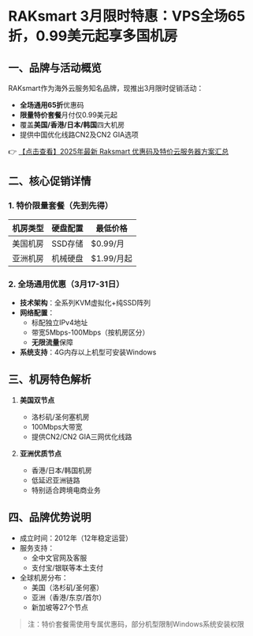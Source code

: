# RAKsmart 3月限时特惠：VPS全场65折，0.99美元起享多国机房

## 一、品牌与活动概览
RAKsmart作为海外云服务知名品牌，现推出3月限时促销活动：
- **全场通用65折**优惠码
- **限量特价套餐**月付仅0.99美元起
- 覆盖**美国/香港/日本/韩国**四大机房
- 提供中国优化线路CN2及CN2 GIA选项

👉 [【点击查看】2025年最新 Raksmart 优惠码及特价云服务器方案汇总](https://bit.ly/raksmart)

## 二、核心促销详情
### 1. 特价限量套餐（先到先得）
| 机房类型   | 硬盘配置   | 最低价格  |
|------------|------------|-----------|
| 美国机房   | SSD存储    | $0.99/月  |
| 亚洲机房   | 机械硬盘   | $1.99/月起|

### 2. 全场通用优惠（3月17-31日）
- **技术架构**：全系列KVM虚拟化+纯SSD阵列
- **网络配置**：
  - 标配独立IPv4地址
  - 带宽5Mbps-100Mbps（按机房区分）
  - **无限流量**保障
- **系统支持**：4G内存以上机型可安装Windows

## 三、机房特色解析
1. **美国双节点**
   - 洛杉矶/圣何塞机房
   - 100Mbps大带宽
   - 提供CN2/CN2 GIA三网优化线路

2. **亚洲优质节点**
   - 香港/日本/韩国机房
   - 低延迟亚洲链路
   - 特别适合跨境电商业务

## 四、品牌优势说明
- 成立时间：2012年（12年稳定运营）
- 服务支持：
  - 全中文官网及客服
  - 支付宝/银联等本土支付
- 全球机房分布：
  - 美国（洛杉矶/圣何塞）
  - 亚洲（香港/东京/首尔）
  - 新加坡等27个节点

> 注：特价套餐需使用专属优惠码，部分机型限制Windows系统安装权限